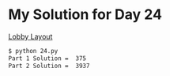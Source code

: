 # My Solution for Day 24

[Lobby Layout](https://adventofcode.com/2020/day/24)
```bash
$ python 24.py
Part 1 Solution =  375
Part 2 Solution =  3937
```
